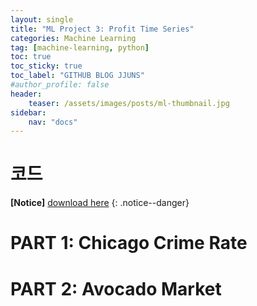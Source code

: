 ```yaml
---
layout: single
title: "ML Project 3: Profit Time Series"
categories: Machine Learning
tag: [machine-learning, python]
toc: true
toc_sticky: true
toc_label: "GITHUB BLOG JJUNS"
#author_profile: false
header:
    teaser: /assets/images/posts/ml-thumbnail.jpg
sidebar:
    nav: "docs"
---
```


# 코드
**[Notice]** [download here](https://github.com/hchoi256/machine-learning-development)
{: .notice--danger}

# PART 1: Chicago Crime Rate


# PART 2: Avocado Market